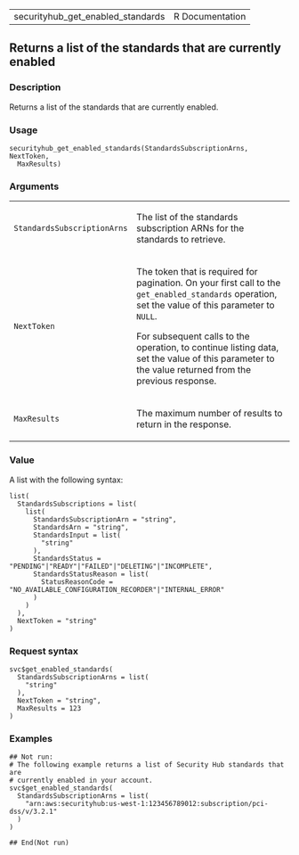 <table style="width: 100%;">
<tbody>
<tr class="odd">
<td>securityhub_get_enabled_standards</td>
<td style="text-align: right;">R Documentation</td>
</tr>
</tbody>
</table>

## Returns a list of the standards that are currently enabled

### Description

Returns a list of the standards that are currently enabled.

### Usage

    securityhub_get_enabled_standards(StandardsSubscriptionArns, NextToken,
      MaxResults)

### Arguments

<table>
<colgroup>
<col style="width: 35%" />
<col style="width: 65%" />
</colgroup>
<tbody>
<tr class="odd">
<td><code
id="securityhub_get_enabled_standards_:_StandardsSubscriptionArns">StandardsSubscriptionArns</code></td>
<td><p>The list of the standards subscription ARNs for the standards to
retrieve.</p></td>
</tr>
<tr class="even">
<td><code
id="securityhub_get_enabled_standards_:_NextToken">NextToken</code></td>
<td><p>The token that is required for pagination. On your first call to
the <code>get_enabled_standards</code> operation, set the value of this
parameter to <code>NULL</code>.</p>
<p>For subsequent calls to the operation, to continue listing data, set
the value of this parameter to the value returned from the previous
response.</p></td>
</tr>
<tr class="odd">
<td><code
id="securityhub_get_enabled_standards_:_MaxResults">MaxResults</code></td>
<td><p>The maximum number of results to return in the response.</p></td>
</tr>
</tbody>
</table>

### Value

A list with the following syntax:

    list(
      StandardsSubscriptions = list(
        list(
          StandardsSubscriptionArn = "string",
          StandardsArn = "string",
          StandardsInput = list(
            "string"
          ),
          StandardsStatus = "PENDING"|"READY"|"FAILED"|"DELETING"|"INCOMPLETE",
          StandardsStatusReason = list(
            StatusReasonCode = "NO_AVAILABLE_CONFIGURATION_RECORDER"|"INTERNAL_ERROR"
          )
        )
      ),
      NextToken = "string"
    )

### Request syntax

    svc$get_enabled_standards(
      StandardsSubscriptionArns = list(
        "string"
      ),
      NextToken = "string",
      MaxResults = 123
    )

### Examples

    ## Not run: 
    # The following example returns a list of Security Hub standards that are
    # currently enabled in your account.
    svc$get_enabled_standards(
      StandardsSubscriptionArns = list(
        "arn:aws:securityhub:us-west-1:123456789012:subscription/pci-dss/v/3.2.1"
      )
    )

    ## End(Not run)
